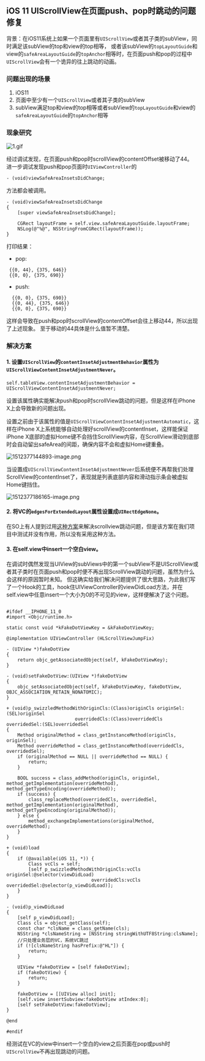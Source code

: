 ## iOS 11 UIScrollView在页面push、pop时跳动的问题修复

背景：在iOS11系统上如果一个页面里有`UIScrollView`或者其子类的subView，同时满足该subView的top和view的top相等，
或者该subView的`topLayoutGuide`和view的`safeAreaLayoutGuide`的`topAnchor`相等时，在页面push和pop的过程中`UIScrollView`会有一个诡异的往上跳动的动画。

### 问题出现的场景
1. iOS11
2. 页面中至少有一个`UIScrollView`或者其子类的subView
3. subView满足top和view的top相等或者subView的`topLayoutGuide`和view的`safeAreaLayoutGuide`的`topAnchor`相等

### 现象研究
![1.gif](http://upload-images.jianshu.io/upload_images/10432-2128822af10800fb.gif?imageMogr2/auto-orient/strip%7CimageView2/2/w/1240)

经过调试发现，在页面push和pop时scrollView的contentOffset被移动了44。
进一步调试发现push和pop页面时`UIViewController`的

``` objc
- (void)viewSafeAreaInsetsDidChange;
```
方法都会被调用。

``` objc 
- (void)viewSafeAreaInsetsDidChange
{
    [super viewSafeAreaInsetsDidChange];  
 
    CGRect layoutFrame = self.view.safeAreaLayoutGuide.layoutFrame; 
    NSLog(@"%@", NSStringFromCGRect(layoutFrame));
}
```

打印结果：

* pop:

``` objc
 {{0, 44}, {375, 646}}
 {{0, 0}, {375, 690}}
```

* push:

``` objc
  {{0, 0}, {375, 690}}
  {{0, 44}, {375, 646}}
  {{0, 0}, {375, 690}}
```

这样会导致在push和pop时scrollView的contentOffset会往上移动44，所以出现了上述现象。
至于移动的44具体是什么值暂不清楚。

### 解决方案

#### 1. 设置`UIScrollView`的`contentInsetAdjustmentBehavior`属性为`UIScrollViewContentInsetAdjustmentNever`。

``` objc
self.tableView.contentInsetAdjustmentBehavior = UIScrollViewContentInsetAdjustmentNever;
```

设置该属性确实能解决push和pop时scrollView跳动的问题，但是这样在iPhone X上会导致新的问题出现。

设置之前由于该属性的值是`UIScrollViewContentInsetAdjustmentAutomatic`，这样在iPhone X上系统能够自动处理好scrollView的contentInset，这样能保证iPhone X底部的虚拟Home键不会挡住ScrollView内容，在ScrollView滑动到底部时会自动留出safeArea的间距，确保内容不会和虚拟Home键重叠。

![1512377144893-image.png](http://upload-images.jianshu.io/upload_images/10432-128e768332af4d7a.png?imageMogr2/auto-orient/strip%7CimageView2/2/w/1240)

当设置成`UIScrollViewContentInsetAdjustmentNever`后系统便不再帮我们处理ScrollView的contentInset了，表现就是列表底部内容和滑动指示条会被虚拟Home键挡住。

![1512377186165-image.png](http://upload-images.jianshu.io/upload_images/10432-5d7ce4a7a63710f7.png?imageMogr2/auto-orient/strip%7CimageView2/2/w/1240)

#### 2. 将VC的`edgesForExtendedLayout`属性设置成`UIRectEdgeNone`。

在SO上有人提到过用[这种方案](https://stackoverflow.com/questions/45573829/weird-uitableview-behaviour-in-ios11-cells-scroll-up-with-navigation-push-anima)来解决scrollview跳动问题，但是该方案在我们项目中测试并没有作用，所以没有采用这种方法。

#### 3. 在self.view中insert一个空白view。

在调试时偶然发现当UIView的subViews中的第一个subView不是UIScrollView或者其子类时在页面push和pop时便不再出现ScrollView跳动的问题，虽然为什么会这样的原因暂时未知。
但这确实给我们解决问题提供了很大思路，为此我们写了一个Hook的工具，hook住UIViewController的viewDidLoad方法，并在self.view中任意insert一个大小为0的不可见的view，这样便解决了这个问题。

``` objc

#ifdef __IPHONE_11_0
#import <Objc/runtime.h>
 
static const void *kFakeDotViewKey = &kFakeDotViewKey;
 
@implementation UIViewController (HLScrollViewJumpFix)
 
- (UIView *)fakeDotView
{
    return objc_getAssociatedObject(self, kFakeDotViewKey);
}
 
- (void)setFakeDotView:(UIView *)fakeDotView
{
    objc_setAssociatedObject(self, kFakeDotViewKey, fakeDotView, OBJC_ASSOCIATION_RETAIN_NONATOMIC);
}
 
+ (void)p_swizzledMethodWithOriginCls:(Class)originCls originSel:(SEL)originSel
                         overridedCls:(Class)overridedCls overridedSel:(SEL)overridedSel
{
    Method originalMethod = class_getInstanceMethod(originCls, originSel);
    Method overrideMethod = class_getInstanceMethod(overridedCls, overridedSel);
    if (originalMethod == NULL || overrideMethod == NULL) {
        return;
    }
    
    BOOL success = class_addMethod(originCls, originSel, method_getImplementation(overrideMethod), method_getTypeEncoding(overrideMethod));
    if (success) {
        class_replaceMethod(overridedCls, overridedSel, method_getImplementation(originalMethod), method_getTypeEncoding(originalMethod));
    } else {
        method_exchangeImplementations(originalMethod, overrideMethod);
    }
}
 
+ (void)load
{
    if (@available(iOS 11, *)) {
        Class vcCls = self;       
        [self p_swizzledMethodWithOriginCls:vcCls originSel:@selector(viewDidLoad)
                               overridedCls:vcCls overridedSel:@selector(p_viewDidLoad)];
    }
}
 
- (void)p_viewDidLoad
{
    [self p_viewDidLoad];
    Class cls = object_getClass(self);
    const char *clsName = class_getName(cls);
    NSString *clsNameString = [NSString stringWithUTF8String:clsName];
    //只处理业务层的VC，系统VC跳过
    if (![clsNameString hasPrefix:@"HL"]) {
        return;
    }
     
    UIView *fakeDotView = [self fakeDotView];
    if (fakeDotView) {
        return;
    }
     
    fakeDotView = [[UIView alloc] init];
    [self.view insertSubview:fakeDotView atIndex:0];   
    [self setFakeDotView:fakeDotView];
}
 
@end
 
#endif
```

经测试在VC的view中insert一个空白的view之后页面在pop或push时`UIScrollView`不再出现跳动的问题。